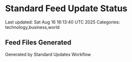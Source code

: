 # Standard Feed Update Status
Last updated: Sat Aug 16 16:13:40 UTC 2025
Categories: technology,business,world

## Feed Files Generated

Generated by Standard Updates Workflow
